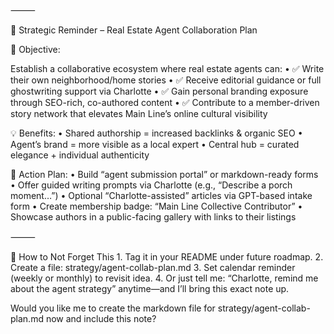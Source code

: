 ⸻

📌 Strategic Reminder – Real Estate Agent Collaboration Plan

🔑 Objective:

Establish a collaborative ecosystem where real estate agents can:
	•	✅ Write their own neighborhood/home stories
	•	✅ Receive editorial guidance or full ghostwriting support via Charlotte
	•	✅ Gain personal branding exposure through SEO-rich, co-authored content
	•	✅ Contribute to a member-driven story network that elevates Main Line’s online cultural visibility

💡 Benefits:
	•	Shared authorship = increased backlinks & organic SEO
	•	Agent’s brand = more visible as a local expert
	•	Central hub = curated elegance + individual authenticity

🚀 Action Plan:
	•	Build “agent submission portal” or markdown-ready forms
	•	Offer guided writing prompts via Charlotte (e.g., “Describe a porch moment…”)
	•	Optional “Charlotte-assisted” articles via GPT-based intake form
	•	Create membership badge: “Main Line Collective Contributor”
	•	Showcase authors in a public-facing gallery with links to their listings

⸻

🧠 How to Not Forget This
	1.	Tag it in your README under future roadmap.
	2.	Create a file: strategy/agent-collab-plan.md
	3.	Set calendar reminder (weekly or monthly) to revisit idea.
	4.	Or just tell me: “Charlotte, remind me about the agent strategy” anytime—and I’ll bring this exact note up.

Would you like me to create the markdown file for strategy/agent-collab-plan.md now and include this note?

